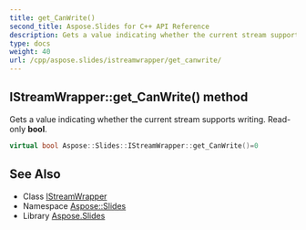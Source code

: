```yaml
---
title: get_CanWrite()
second_title: Aspose.Slides for C++ API Reference
description: Gets a value indicating whether the current stream supports writing. Read-only bool.
type: docs
weight: 40
url: /cpp/aspose.slides/istreamwrapper/get_canwrite/
---
```

## IStreamWrapper::get_CanWrite() method


Gets a value indicating whether the current stream supports writing. Read-only **bool**.

```cpp
virtual bool Aspose::Slides::IStreamWrapper::get_CanWrite()=0
```

## See Also

* Class [IStreamWrapper](./)
* Namespace [Aspose::Slides](../)
* Library [Aspose.Slides](../../)